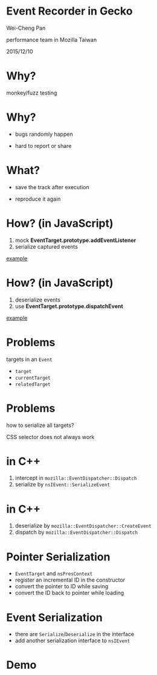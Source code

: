# Event Recorder in Gecko

Wei-Cheng Pan

performance team in Mozilla Taiwan

2015/12/10

# Why?

<!-- when we doing monkey or fuzz testing -->
monkey/fuzz testing

# Why?

<!-- repeat many times to reproduce again -->
<!-- require a precise gesture/timeing -->
* bugs randomly happen
<!-- it does not works on my machine -->
<!-- a stack dump is not enough -->
* hard to report or share

# What?

<!-- most of time you do not know where is the problem -->
* save the track after execution
<!-- easy to test, easy to cooperate -->
* reproduce it again

# How? (in JavaScript)

1. mock **EventTarget.prototype.addEventListener**
2. serialize captured events

[example](https://github.com/legnaleurc/calc/blob/master/js/event.js#L79)

# How? (in JavaScript)

1. deserialize events
2. use **EventTarget.prototype.dispatchEvent**

[example](https://github.com/legnaleurc/calc/blob/master/js/event.js#L79)

# Problems

<!-- when you get them wrong, the listener won't trigger -->
targets in an `Event`

* `target`
* `currentTarget`
* `relatedTarget`

# Problems

<!-- to do this, I convert the Element back to an unique selector -->
how to serialize all targets?

CSS selector does not always work

# in C++

1. intercept in `mozilla::EventDispatcher::Dispatch`
2. serialize by `nsIEvent::SerializeEvent`

# in C++

1. deserialize by `mozilla::EventDispatcher::CreateEvent`
2. dispatch by `mozilla::EventDispatcher::Dispatch`

# Pointer Serialization

* `EventTarget` and `nsPresContext`
* register an incremental ID in the constructor
* convert the pointer to ID while saving
* convert the ID back to pointer while loading

# Event Serialization

* there are `Serialize`/`Deserialize` in the interface
* add another serialization interface to `nsIEvent`

# Demo
